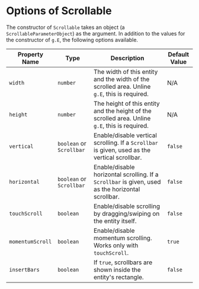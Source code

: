 # Options of Scrollable

The constructor of `Scrollable` takes an object (a `ScrollableParameterObject`) as the argument.
In addition to the values for the constructor of `g.E`, the following options available.

|Property Name|Type|Description|Default Value|
|-------------|----|-----------|-------------|
|`width`|`number`|The width of this entity and the width of the scrolled area. Unline `g.E`, this is required.|N/A|
|`height`|`number`|The height of this entity and the height of the scrolled area. Unline `g.E`, this is required.|N/A|
|`vertical`|`boolean` or `Scrollbar`|Enable/disable vertical scrolling.  If a `Scrollbar` is given, used as the vertical scrollbar.|`false`|
|`horizontal`|`boolean` or `Scrollbar`|Enable/disable horizontal scrolling.  If a `Scrollbar` is given, used as the horizontal scrollbar.|`false`|
|`touchScroll`|`boolean`|Enable/disable scrolling by dragging/swiping on the entity itself.|`false`|
|`momentumScroll`|`boolean`|Enable/disable momentum scrolling. Works only with `touchScroll`.|`true`|
|`insertBars`|`boolean`|If `true`, scrollbars are shown inside the entity's rectangle.|`false`|

